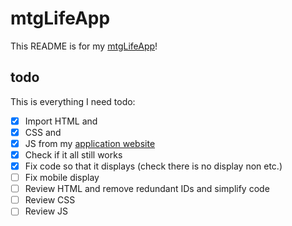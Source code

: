 # mtgLifeApp

This README is for my [mtgLifeApp](https://lopezelpesado.github.io/mtgLifeApp/)!

## todo

This is everything I need todo:

- [x] Import HTML and
- [x] CSS and
- [x] JS from my [application website](https://github.com/lopezelpesado/application-website)
- [x] Check if it all still works
- [x] Fix code so that it displays (check there is no display non etc.)
- [ ] Fix mobile display
- [ ] Review HTML and remove redundant IDs and simplify code
- [ ] Review CSS
- [ ] Review JS